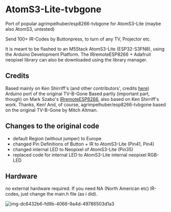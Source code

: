 # AtomS3-Lite-tvbgone

Port of popular agrimpelhuber/esp8266-tvbgone for AtomS3-Lite (maybe also AtomS3, untested)

Send 100+ IR-Codes by Buttonpress, to turn of any TV, Projector etc. 

It is meant to be flashed to an M5Stack AtomS3-Lite (ESP32-S3FN8), using the Arduino Development Platform. The IRremoteESP8266 + Adafruit neopixel library can also be downloaded using the library manager.

## Credits

Based mainly on Ken Shirriff's (and other contributors', credits [here](https://github.com/shirriff/Arduino-TV-B-Gone)) Arduino port of the original TV-B-Gone
Based partly (important part, though) on Mark Szabo's [IRremoteESP8266](https://github.com/markszabo/IRremoteESP8266), also based on Ken Shirriff's work. Thanks, Ken!
And, of course, agrimpelhuber/esp8266-tvbgone based on the original TV-B-Gone by Mitch Altman.


## Changes to the original code

- default Region (without jumper) to Europe
- changed Pin Definitions of Button + IR to AtomS3-Lite (Pin41, Pin4)
- changed internal LED to Neopixel of AtomS3-Lite (Pin35)
- replaced code for internal LED to AtomS3-Lite internal neopixel RGB-LED 



## Hardware

no external hardware required. If you need NA (North American etc) IR-codes, just change the main.h file (as i did).

![img-dc6432b6-fd9b-4066-9a4d-49786503d1a3](https://github.com/mk324234/AtomS3-Lite-tvbgone/assets/25839729/d5214248-101b-49c1-950a-7d5a71c8cbc6)
